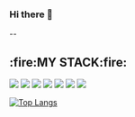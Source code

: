 ### Hi there 👋

<!--
**DevSua/Devsua** is a ✨ _special_ ✨ repository because its `README.md` (this file) appears on your GitHub profile.

Here are some ideas to get you started:

- 🌱 I’m currently learning JavaScript
- 🤔 I’m looking for help with ...
- 💬 Ask me about ...
- 📫 How to reach me: ...
- 😄 Pronouns: ...
- ⚡ Fun fact: ...
-->
--
<h2>:fire:MY STACK:fire:</h2>

<img src="https://img.shields.io/badge/HTML5-E34F26?style=flat&logo=html5&logoColor=white"/> <img src="https://img.shields.io/badge/CSS3-1572B6?style=flat&logo=html5&logoColor=white"/> <img src="https://img.shields.io/badge/JavaScript-F7DF1E?style=flat&logo=html5&logoColor=white"/> <img src="https://img.shields.io/badge/MySQL-4479A1?style=flat&logo=html5&logoColor=white"/> <img src="https://img.shields.io/badge/Notion-000000?style=flat&logo=html5&logoColor=white"/> <img src="https://img.shields.io/badge/GitHub-181717?style=flat&logo=html5&logoColor=white"/> <img src="https://img.shields.io/badge/Figma-F24E1E?style=flat&logo=html5&logoColor=white"/>

[![Top Langs](https://github-readme-stats.vercel.app/api/top-langs/?username=DevSua)](https://github.com/DevSua/github-readme-stats)
